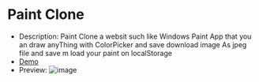 # Paint Clone
   - Description: Paint Clone a websit such like Windows Paint App that you an draw anyThing with ColorPicker and save download image As jpeg file and save m load your paint on localStorage
   - <a href="https://farzadforuozanfar.github.io/Mini-JavaScript-Projects/Paint_Clone">Demo</a>
   - Preview: ![image](https://github.com/FarzadForuozanfar/Mini-JavaScript-Projects/assets/91725214/801c3d10-b1db-4b10-9a7a-640318dcbe7f)